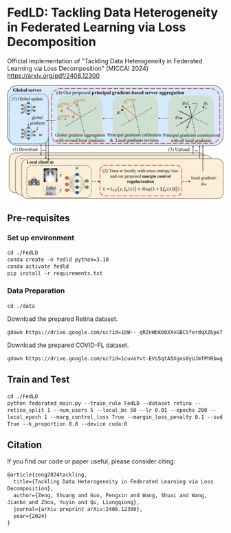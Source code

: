 # FedLD: Tackling Data Heterogeneity in Federated Learning via Loss Decomposition
Official implementation of "Tackling Data Heterogeneity in Federated Learning via Loss Decomposition" (MICCAI 2024) https://arxiv.org/pdf/2408.12300

![image](https://github.com/Zeng-Shuang/FedLD/blob/main/FedLD-framework.png)
## Pre-requisites
### Set up environment
```
cd ./FedLD
conda create -n fedld python=3.10
conda activate fedld
pip install -r requirements.txt
```
### Data Preparation
```
cd ./data
```
Download the prepared Retina dataset.
```
gdown https://drive.google.com/uc?id=1bW--_qRZnWbkb0XXvGBCSferdqXZ6pe7
```
Download the prepared COVID-FL dataset.
```
gdown https://drive.google.com/uc?id=1cuvoYvt-EVs5qtA5Xgos0yUJmfPhRbwg
```
## Train and Test
```
cd ./FedLD
python federated_main.py --train_rule FedLD --dataset retina --retina_split 1 --num_users 5 --local_bs 50 --lr 0.01 --epochs 200 --local_epoch 1 --marg_control_loss True --margin_loss_penalty 0.1 --svd True --k_proportion 0.8 --device cuda:0
```
## Citation
If you find our code or paper useful, please consider citing:
```
@article{zeng2024tackling,
  title={Tackling Data Heterogeneity in Federated Learning via Loss Decomposition},
  author={Zeng, Shuang and Guo, Pengxin and Wang, Shuai and Wang, Jianbo and Zhou, Yuyin and Qu, Liangqiong},
  journal={arXiv preprint arXiv:2408.12300},
  year={2024}
}
```
